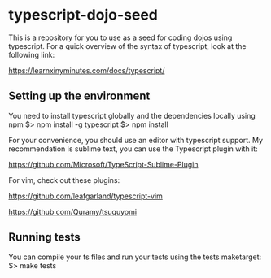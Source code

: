 # typescript-dojo-seed

This is a repository for you to use as a seed for coding dojos using typescript. For a quick overview of the syntax of typescript, look at the following link:

https://learnxinyminutes.com/docs/typescript/

## Setting up the environment

You need to install typescript globally and the dependencies locally using npm
    $> npm install -g typescript
    $> npm install

For your convenience, you should use an editor with typescript support. My recommendation is sublime text, you can use the Typescript plugin with it:

https://github.com/Microsoft/TypeScript-Sublime-Plugin

For vim, check out these plugins:

https://github.com/leafgarland/typescript-vim

https://github.com/Quramy/tsuquyomi

## Running tests

You can compile your ts files and run your tests using the tests maketarget:
    $> make tests

